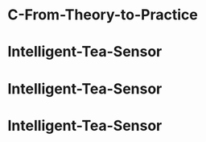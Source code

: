 # C-From-Theory-to-Practice
# Intelligent-Tea-Sensor
# Intelligent-Tea-Sensor
# Intelligent-Tea-Sensor
